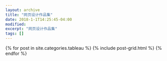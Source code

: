 ```yaml
---
layout: archive
title: "网页设计作品集"
date: 2018-1-1T14:25:45-04:00
modified:
excerpt: "网页设计作品集"
tags: []
---
```



<div class="tiles">
{% for post in site.categories.tableau %}
  {% include post-grid.html %}
{% endfor %}
</div><!-- /.tiles 把所有categories 有 tableau 的列出来-->
